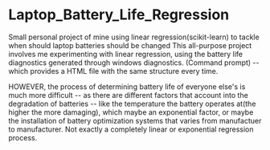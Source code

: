 # Laptop_Battery_Life_Regression
Small personal project of mine using linear regression(scikit-learn) to tackle when should laptop batteries should be changed 
This all-purpose project involves me experimenting with linear regression, using the battery life diagnostics generated through windows diagnostics. (Command prompt) -- which provides a HTML file with the same structure every time.

HOWEVER, the process of determining battery life of everyone else's is much more difficult -- as there are different factors that account into the degradation of batteries -- like the temperature the battery operates at(the higher the more damaging), which maybe an exponential factor, or maybe the installation of battery optimization systems that varies from manufactuer to manufacturer.
Not exactly a completely linear or exponential regression process.


